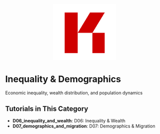 <div align="center">
  <img src="../../assets/images/KRLabs_WebLogo.png" alt="KR-Labs" width="200">
</div>

# Inequality & Demographics

Economic inequality, wealth distribution, and population dynamics

## Tutorials in This Category

- **D06_inequality_and_wealth**: D06: Inequality & Wealth
- **D07_demographics_and_migration**: D07: Demographics & Migration

